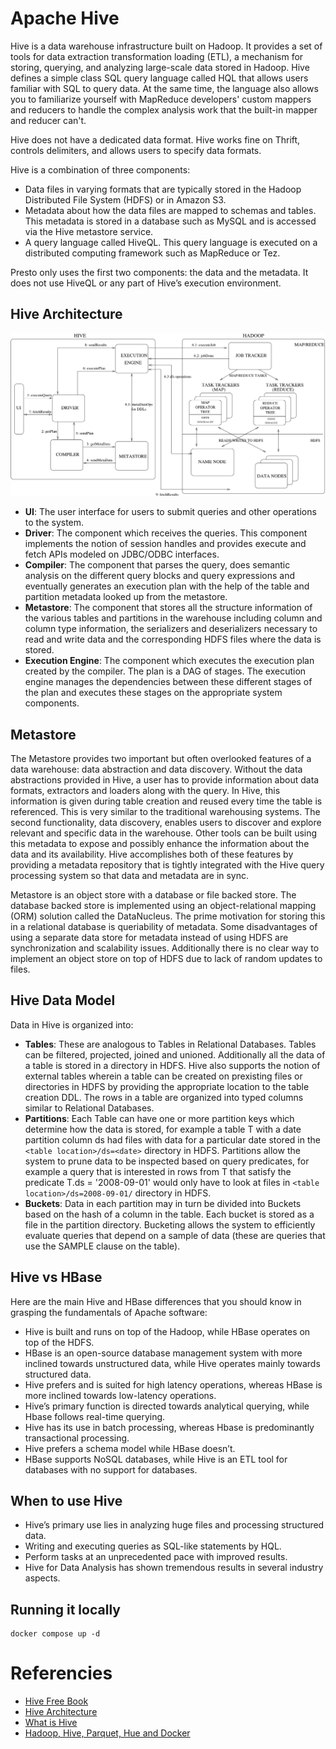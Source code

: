 # Apache Hive

Hive is a data warehouse infrastructure built on Hadoop. It provides a set of tools for data extraction transformation loading (ETL), a mechanism for storing, querying, and analyzing large-scale data stored in Hadoop. Hive defines a simple class SQL query language called HQL that allows users familiar with SQL to query data. At the same time, the language also allows you to familiarize yourself with MapReduce developers' custom mappers and reducers to handle the complex analysis work that the built-in mapper and reducer can't.

Hive does not have a dedicated data format. Hive works fine on Thrift, controls delimiters, and allows users to specify data formats.

Hive is a combination of three components:
- Data files in varying formats that are typically stored in the Hadoop Distributed File System (HDFS) or in Amazon S3.
- Metadata about how the data files are mapped to schemas and tables. This metadata is stored in a database such as MySQL and is accessed via the Hive metastore service.
- A query language called HiveQL. This query language is executed on a distributed computing framework such as MapReduce or Tez.

Presto only uses the first two components: the data and the metadata. It does not use HiveQL or any part of Hive’s execution environment.

## Hive Architecture

<p align="center">
    <img src="images/hive_architecture.png" alt="Hive Architecture" />
</p>

- **UI**: The user interface for users to submit queries and other operations to the system.
- **Driver**: The component which receives the queries. This component implements the notion of session handles and provides execute and fetch APIs modeled on JDBC/ODBC interfaces.
- **Compiler**: The component that parses the query, does semantic analysis on the different query blocks and query expressions and eventually generates an execution plan with the help of the table and partition metadata looked up from the metastore.
- **Metastore**: The component that stores all the structure information of the various tables and partitions in the warehouse including column and column type information, the serializers and deserializers necessary to read and write data and the corresponding HDFS files where the data is stored.
- **Execution Engine**: The component which executes the execution plan created by the compiler. The plan is a DAG of stages. The execution engine manages the dependencies between these different stages of the plan and executes these stages on the appropriate system components.


## Metastore
The Metastore provides two important but often overlooked features of a data warehouse: data abstraction and data discovery. Without the data abstractions provided in Hive, a user has to provide information about data formats, extractors and loaders along with the query. In Hive, this information is given during table creation and reused every time the table is referenced. This is very similar to the traditional warehousing systems. The second functionality, data discovery, enables users to discover and explore relevant and specific data in the warehouse. Other tools can be built using this metadata to expose and possibly enhance the information about the data and its availability. Hive accomplishes both of these features by providing a metadata repository that is tightly integrated with the Hive query processing system so that data and metadata are in sync.

Metastore is an object store with a database or file backed store. The database backed store is implemented using an object-relational mapping (ORM) solution called the DataNucleus. The prime motivation for storing this in a relational database is queriability of metadata. Some disadvantages of using a separate data store for metadata instead of using HDFS are synchronization and scalability issues. Additionally there is no clear way to implement an object store on top of HDFS due to lack of random updates to files.

## Hive Data Model
Data in Hive is organized into:

- **Tables**: These are analogous to Tables in Relational Databases. Tables can be filtered, projected, joined and unioned. Additionally all the data of a table is stored in a directory in HDFS. Hive also supports the notion of external tables wherein a table can be created on prexisting files or directories in HDFS by providing the appropriate location to the table creation DDL. The rows in a table are organized into typed columns similar to Relational Databases.
- **Partitions**: Each Table can have one or more partition keys which determine how the data is stored, for example a table T with a date partition column ds had files with data for a particular date stored in the `<table location>/ds=<date>` directory in HDFS. Partitions allow the system to prune data to be inspected based on query predicates, for example a query that is interested in rows from T that satisfy the predicate T.ds = '2008-09-01' would only have to look at files in `<table location>/ds=2008-09-01/` directory in HDFS.
- **Buckets**: Data in each partition may in turn be divided into Buckets based on the hash of a column in the table. Each bucket is stored as a file in the partition directory. Bucketing allows the system to efficiently evaluate queries that depend on a sample of data (these are queries that use the SAMPLE clause on the table).

## Hive vs HBase
Here are the main Hive and HBase differences that you should know in grasping the fundamentals of Apache software:

- Hive is built and runs on top of the Hadoop, while HBase operates on top of the HDFS.
- HBase is an open-source database management system with more inclined towards unstructured data, while Hive operates mainly towards structured data.
- Hive prefers and is suited for high latency operations, whereas HBase is more inclined towards low-latency operations.
- Hive’s primary function is directed towards analytical querying, while Hbase follows real-time querying.
- Hive has its use in batch processing, whereas Hbase is predominantly transactional processing.
- Hive prefers a schema model while HBase doesn’t.
- HBase supports NoSQL databases, while Hive is an ETL tool for databases with no support for databases.

## When to use Hive
- Hive’s primary use lies in analyzing huge files and processing structured data.
- Writing and executing queries as SQL-like statements by HQL.
- Perform tasks at an unprecedented pace with improved results.
- Hive for Data Analysis has shown tremendous results in several industry aspects.

## Running it locally

```shell
docker compose up -d
```

# Referencies
- [Hive Free Book](https://github.com/Prokopp/the-free-hive-book/blob/master/the-free-hive-book.md#introduction)
- [Hive Architecture](https://cwiki.apache.org/confluence/display/Hive/Design)
- [What is Hive](https://www.jigsawacademy.com/blogs/business-analytics/what-is-hive/)
- [Hadoop, Hive, Parquet, Hue and Docker](https://towardsdatascience.com/making-big-moves-in-big-data-with-hadoop-hive-parquet-hue-and-docker-320a52ca175)
